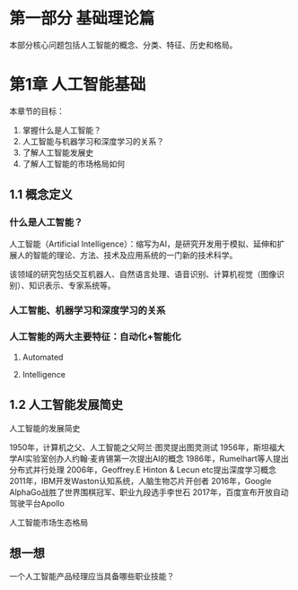 第一部分 基础理论篇
================

本部分核心问题包括人工智能的概念、分类、特征、历史和格局。

# 第1章 人工智能基础

本章节的目标：
1. 掌握什么是人工智能？
2. 人工智能与机器学习和深度学习的关系？
3. 了解人工智能发展史
4. 了解人工智能的市场格局如何

## 1.1 概念定义

### 什么是人工智能？

人工智能（Artificial Intelligence）：缩写为AI，是研究开发用于模拟、延伸和扩展人的智能的理论、方法、技术及应用系统的一门新的技术科学。

该领域的研究包括交互机器人、自然语言处理、语音识别、计算机视觉（图像识别）、知识表示、专家系统等。

### 人工智能、机器学习和深度学习的关系



### 人工智能的两大主要特征：自动化+智能化

1. Automated

2. Intelligence


## 1.2 人工智能发展简史

人工智能的发展简史

1950年，计算机之父、人工智能之父阿兰·图灵提出图灵测试
1956年，斯坦福大学AI实验室创办人约翰·麦肯锡第一次提出AI的概念
1986年，Rumelhart等人提出分布式并行处理
2006年，Geoffrey.E Hinton & Lecun etc提出深度学习概念
2011年，IBM开发Waston认知系统，人脑生物芯片开创者
2016年，Google AlphaGo战胜了世界围棋冠军、职业九段选手李世石
2017年，百度宣布开放自动驾驶平台Apollo

人工智能市场生态格局


## 想一想

一个人工智能产品经理应当具备哪些职业技能？




